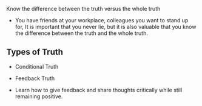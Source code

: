 Know the difference between the truth versus the whole truth 



- You have friends at your workplace, colleagues you want to stand up for, It is important that you never lie, but it is also valuable that you know the difference between the truth and the whole truth. 


## Types of Truth 

- Conditional Truth
- Feedback Truth


- Learn how to give feedback and share thoughts critically while still remaining positive. 



